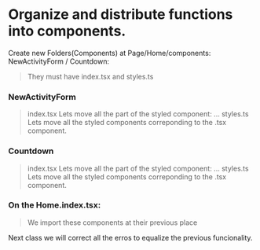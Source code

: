 # Organize and distribute functions into components.
Create new Folders(Components) at Page/Home/components: NewActivityForm / Countdown:
> They must have index.tsx and styles.ts

### NewActivityForm
> index.tsx
Lets move all the part of the styled component: <FormContainer> ... </FormContainer>
> styles.ts
Lets move all the styled components correponding to the .tsx component.

### Countdown
> index.tsx
Lets move all the part of the styled component: <CountdownContainer> ... </CountdownContainer>
> styles.ts
Lets move all the styled components correponding to the .tsx component.



### On the Home.index.tsx:
> We import these components at their previous place


Next class we will correct all the erros to equalize the previous funcionality.

